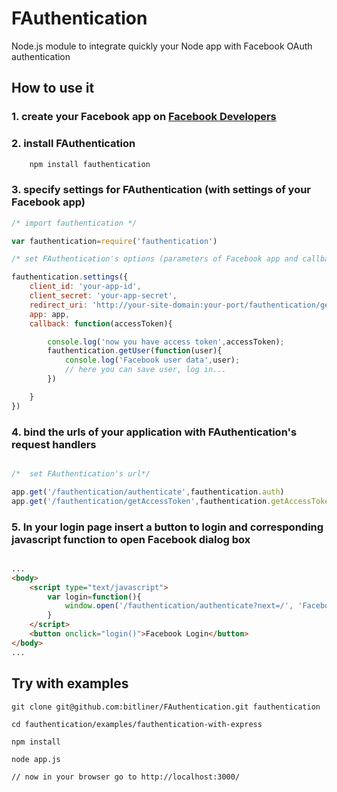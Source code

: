 # FAuthentication


Node.js module to integrate quickly your Node app with Facebook OAuth authentication



## How to use it

### 1. create your Facebook app on [Facebook Developers](https://developers.facebook.com/apps)

### 2. install FAuthentication

```js
	npm install fauthentication
```

### 3. specify settings for FAuthentication (with settings of your Facebook app)

```js
/* import fauthentication */

var fauthentication=require('fauthentication')

/* set FAuthentication's options (parameters of Facebook app and callbacks) */

fauthentication.settings({
    client_id: 'your-app-id',
    client_secret: 'your-app-secret',
    redirect_uri: 'http://your-site-domain:your-port/fauthentication/getAccessToken',
    app: app,
    callback: function(accessToken){

        console.log('now you have access token',accessToken);
        fauthentication.getUser(function(user){
            console.log('Facebook user data',user);
            // here you can save user, log in...
        })

    }
})
```


### 4. bind the urls of your application with FAuthentication's request handlers 

```js

/*  set FAuthentication's url*/

app.get('/fauthentication/authenticate',fauthentication.auth)
app.get('/fauthentication/getAccessToken',fauthentication.getAccessToken) /* this must be according to `redirect_uri` settings (see above) */

``` 

### 5. In your login page insert a button to login and corresponding javascript function to open Facebook dialog box


```html

...
<body>
	<script type="text/javascript">
		var login=function(){
			window.open('/fauthentication/authenticate?next=/', 'Facebook Login', 'width=300px, height=300');
		}
	</script>
	<button onclick="login()">Facebook Login</button>		
</body>
...

``` 

## Try with examples

```
git clone git@github.com:bitliner/FAuthentication.git fauthentication

cd fauthentication/examples/fauthentication-with-express

npm install

node app.js

// now in your browser go to http://localhost:3000/ 

``` 

